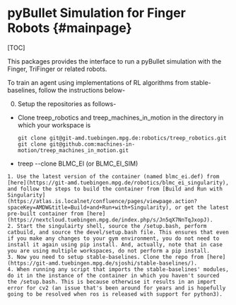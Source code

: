 # pyBullet Simulation for Finger Robots {#mainpage}

[TOC]

This packages provides the interface to run a pyBullet simulation with the
Finger, TriFinger or related robots.

To train an agent using implementations of RL algorithms from stable-baselines, follow the instructions below-

  0. Setup the repositories as follows- 

   * Clone treep_robotics and treep_machines_in_motion in the directory in which your workspace is

     ```
     git clone git@git-amd.tuebingen.mpg.de:robotics/treep_robotics.git
     git clone git@github.com:machines-in-motion/treep_machines_in_motion.git
     ```
   
   * treep --clone BLMC_EI (or BLMC_EI_SIM)

    1. Use the latest version of the container (named blmc_ei.def) from [here](https://git-amd.tuebingen.mpg.de/robotics/blmc_ei_singularity), and follow the steps to build the container from [Build and Run with Singularity](https://atlas.is.localnet/confluence/pages/viewpage.action?spaceKey=AMDW&title=Build+and+Run+with+Singularity), or get the latest pre-built container from [here](https://nextcloud.tuebingen.mpg.de/index.php/s/Jn5qX7NnTqJxopJ).
    2. Start the singulairty shell, source the /setup.bash, perform catbuild, and source the devel/setup.bash file. This ensures that even if you make any changes to your gym environment, you do not need to install it again using pip install. And, actually, note that in case you are using multiple workspaces, do not perform a pip install. 
    3. Now you need to setup stable-baselines. Clone the repo from [here](https://git-amd.tuebingen.mpg.de/sjoshi/stable-baselines/).
    4. When running any script that imports the stable-baselines' modules, do it in the instance of the container in which you haven't sourced the /setup.bash. This is because otherwise it results in an import error for cv2 (an issue that's been around for years and is hopefully going to be resolved when ros is released with support for python3). 

